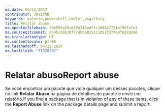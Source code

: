 ```yaml
---
ms.date: 06/12/2017
contributor: JKeithB
keywords: galeria,powershell,cmdlet,psgallery
title: Relatar abuso
ms.openlocfilehash: 70e599a26c6f04312ed7fc188047721bf96fefe2
ms.sourcegitcommit: 6545c60578f7745be015111052fd7769f8289296
ms.translationtype: HT
ms.contentlocale: pt-BR
ms.lasthandoff: 04/22/2020
ms.locfileid: "71328307"
---
```

# <a name="report-abuse"></a><span data-ttu-id="01cac-103">Relatar abuso</span><span class="sxs-lookup"><span data-stu-id="01cac-103">Report abuse</span></span>

<span data-ttu-id="01cac-104">Se você encontrar um pacote que viole qualquer um desses pacotes, clique no link **Relatar Abuso** na página de detalhes do pacote e envie um relatório.</span><span class="sxs-lookup"><span data-stu-id="01cac-104">If you find a package that is in violation of any of these items, click the **Report Abuse** link on the package details page and submit a report.</span></span>
